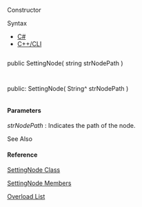 Constructor

Syntax

* [C#](#i-syntax-CS)
* [C++/CLI](#i-syntax-CPP2005)

```
```
public SettingNode( 
   string strNodePath
)
```
```

```
```
public:
SettingNode( 
   String^ strNodePath
)
```
```

#### Parameters

*strNodePath*
:   Indicates the path of the node.



See Also

#### Reference

[SettingNode Class](Eplan.EplApi.Baseu~Eplan.EplApi.Base.SettingNode.html)
  
[SettingNode Members](Eplan.EplApi.Baseu~Eplan.EplApi.Base.SettingNode_members.html)
  
[Overload List](Eplan.EplApi.Baseu~Eplan.EplApi.Base.SettingNode~_ctor.html)
